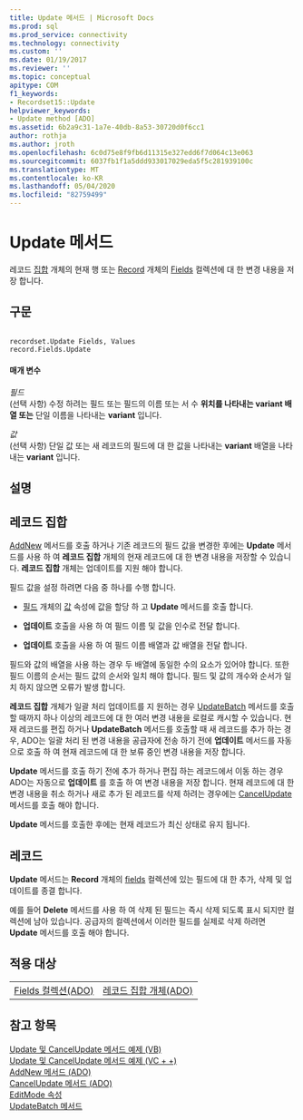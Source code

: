 ```yaml
---
title: Update 메서드 | Microsoft Docs
ms.prod: sql
ms.prod_service: connectivity
ms.technology: connectivity
ms.custom: ''
ms.date: 01/19/2017
ms.reviewer: ''
ms.topic: conceptual
apitype: COM
f1_keywords:
- Recordset15::Update
helpviewer_keywords:
- Update method [ADO]
ms.assetid: 6b2a9c31-1a7e-40db-8a53-30720d0f6cc1
author: rothja
ms.author: jroth
ms.openlocfilehash: 6c0d75e8f9fb6d11315e327edd6f7d064c13e063
ms.sourcegitcommit: 6037fb1f1a5ddd933017029eda5f5c281939100c
ms.translationtype: MT
ms.contentlocale: ko-KR
ms.lasthandoff: 05/04/2020
ms.locfileid: "82759499"
---
```

# <a name="update-method"></a>Update 메서드
레코드 [집합](../../../ado/reference/ado-api/recordset-object-ado.md) 개체의 현재 행 또는 [Record](../../../ado/reference/ado-api/record-object-ado.md) 개체의 [Fields](../../../ado/reference/ado-api/fields-collection-ado.md) 컬렉션에 대 한 변경 내용을 저장 합니다.  
  
## <a name="syntax"></a>구문  
  
```  
  
recordset.Update Fields, Values  
record.Fields.Update  
```  
  
#### <a name="parameters"></a>매개 변수  
 *필드*  
 (선택 사항) 수정 하려는 필드 또는 필드의 이름 또는 서 수 **위치를 나타내는 variant 배열 또는** 단일 이름을 나타내는 **variant** 입니다.  
  
 *값*  
 (선택 사항) 단일 값 또는 새 레코드의 필드에 대 한 값을 나타내는 **variant** 배열을 나타내는 **variant** 입니다.  
  
## <a name="remarks"></a>설명  
  
## <a name="recordset"></a>레코드 집합  
 [AddNew](../../../ado/reference/ado-api/addnew-method-ado.md) 메서드를 호출 하거나 기존 레코드의 필드 값을 변경한 후에는 **Update** 메서드를 사용 하 여 **레코드 집합** 개체의 현재 레코드에 대 한 변경 내용을 저장할 수 있습니다. **레코드 집합** 개체는 업데이트를 지원 해야 합니다.  
  
 필드 값을 설정 하려면 다음 중 하나를 수행 합니다.  
  
-   [필드](../../../ado/reference/ado-api/field-object.md) 개체의 [값](../../../ado/reference/ado-api/value-property-ado.md) 속성에 값을 할당 하 고 **Update** 메서드를 호출 합니다.  
  
-   **업데이트** 호출을 사용 하 여 필드 이름 및 값을 인수로 전달 합니다.  
  
-   **업데이트** 호출을 사용 하 여 필드 이름 배열과 값 배열을 전달 합니다.  
  
 필드와 값의 배열을 사용 하는 경우 두 배열에 동일한 수의 요소가 있어야 합니다. 또한 필드 이름의 순서는 필드 값의 순서와 일치 해야 합니다. 필드 및 값의 개수와 순서가 일치 하지 않으면 오류가 발생 합니다.  
  
 **레코드 집합** 개체가 일괄 처리 업데이트를 지 원하는 경우 [UpdateBatch](../../../ado/reference/ado-api/updatebatch-method.md) 메서드를 호출할 때까지 하나 이상의 레코드에 대 한 여러 변경 내용을 로컬로 캐시할 수 있습니다. 현재 레코드를 편집 하거나 **UpdateBatch** 메서드를 호출할 때 새 레코드를 추가 하는 경우, ADO는 일괄 처리 된 변경 내용을 공급자에 전송 하기 전에 **업데이트** 메서드를 자동으로 호출 하 여 현재 레코드에 대 한 보류 중인 변경 내용을 저장 합니다.  
  
 **Update** 메서드를 호출 하기 전에 추가 하거나 편집 하는 레코드에서 이동 하는 경우 ADO는 자동으로 **업데이트** 를 호출 하 여 변경 내용을 저장 합니다. 현재 레코드에 대 한 변경 내용을 취소 하거나 새로 추가 된 레코드를 삭제 하려는 경우에는 [CancelUpdate](../../../ado/reference/ado-api/cancelupdate-method-ado.md) 메서드를 호출 해야 합니다.  
  
 **Update** 메서드를 호출한 후에는 현재 레코드가 최신 상태로 유지 됩니다.  
  
## <a name="record"></a>레코드  
 **Update** 메서드는 **Record** 개체의 [fields](../../../ado/reference/ado-api/fields-collection-ado.md) 컬렉션에 있는 필드에 대 한 추가, 삭제 및 업데이트를 종결 합니다.  
  
 예를 들어 **Delete** 메서드를 사용 하 여 삭제 된 필드는 즉시 삭제 되도록 표시 되지만 컬렉션에 남아 있습니다. 공급자의 컬렉션에서 이러한 필드를 실제로 삭제 하려면 **Update** 메서드를 호출 해야 합니다.  
  
## <a name="applies-to"></a>적용 대상  
  
|||  
|-|-|  
|[Fields 컬렉션(ADO)](../../../ado/reference/ado-api/fields-collection-ado.md)|[레코드 집합 개체(ADO)](../../../ado/reference/ado-api/recordset-object-ado.md)|  
  
## <a name="see-also"></a>참고 항목  
 [Update 및 CancelUpdate 메서드 예제 (VB)](../../../ado/reference/ado-api/update-and-cancelupdate-methods-example-vb.md)   
 [Update 및 CancelUpdate 메서드 예제 (VC + +)](../../../ado/reference/ado-api/update-and-cancelupdate-methods-example-vc.md)   
 [AddNew 메서드 (ADO)](../../../ado/reference/ado-api/addnew-method-ado.md)   
 [CancelUpdate 메서드 (ADO)](../../../ado/reference/ado-api/cancelupdate-method-ado.md)   
 [EditMode 속성](../../../ado/reference/ado-api/editmode-property.md)   
 [UpdateBatch 메서드](../../../ado/reference/ado-api/updatebatch-method.md)
